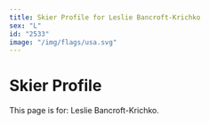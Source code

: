 ```yaml
---
title: Skier Profile for Leslie Bancroft-Krichko
sex: "L"
id: "2533"
image: "/img/flags/usa.svg" 
---
```


# Skier Profile

This page is for: Leslie Bancroft-Krichko.
    